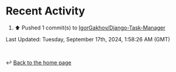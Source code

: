 # Recent Activity

<!--RECENT_ACTIVITY:start-->
1. ⬆️ Pushed 1 commit(s) to [IgorGakhov/Django-Task-Manager](https://github.com/IgorGakhov/Django-Task-Manager)<br>
<!--RECENT_ACTIVITY:end-->

<!--RECENT_ACTIVITY:last_update-->
Last Updated: Tuesday, September 17th, 2024, 1:58:26 AM (GMT)
<!--RECENT_ACTIVITY:last_update_end-->

<br>

↩️ [Back to the home page](/README.md)
